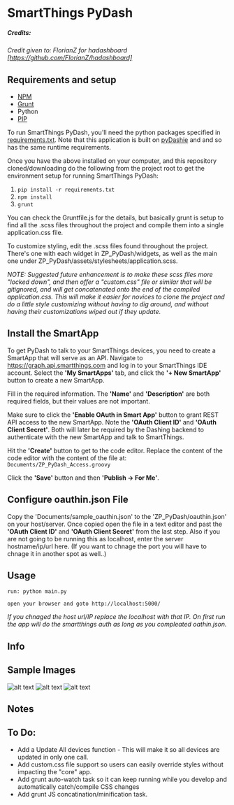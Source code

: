 
# SmartThings PyDash
##### Credits:
*Credit given to: FlorianZ for hadashboard [https://github.com/FlorianZ/hadashboard]*


## Requirements and setup

* [NPM](https://docs.npmjs.com/getting-started/installing-node)
* [Grunt](http://gruntjs.com/)
* Python
* [PIP](https://pip.pypa.io/en/stable/installing.html)

To run SmartThings PyDash, you'll need the python packages specified in [requirements.txt](./requirements.txt). Note that this application is built on [pyDashie](https://github.com/evolvedlight/pydashie) and and so has the same runtime requirements. 

Once you have the above installed on your computer, and this repository cloned/downloading do the following from the project root to get the environment setup for running SmartThings PyDash:

1. `pip install -r requirements.txt`
1. `npm install`
1. `grunt`

You can check the Gruntfile.js for the details, but basically grunt is setup to find all the .scss files throughout the project and compile them into a single application.css file.

To customize styling, edit the .scss files found throughout the project. There's one with each widget in ZP_PyDash/widgets, as well as the main one under ZP_PyDash/assets/stylesheets/application.scss.

*NOTE: Suggested future enhancement is to make these scss files more "locked down", and then offer a "custom.css" file or similar that will be gitignored, and will get concatenated onto the end of the compiled application.css. This will make it easier for novices to clone the project and do a little style customizing without having to dig around, and without having their customizations wiped out if they update.*

## Install the SmartApp
To get PyDash to talk to your SmartThings devices, you need to create a SmartApp that will serve as an API. Navigate to https://graph.api.smartthings.com and log in to your SmartThings IDE account. Select the **'My SmartApps'** tab, and click the **'+ New SmartApp'** button to create a new SmartApp.

Fill in the required information. The **'Name'** and **'Description'** are both required fields, but their values are not important.

Make sure to click the **'Enable OAuth in Smart App'** button to grant REST API access to the new SmartApp. Note the **'OAuth Client ID'** and **'OAuth Client Secret'**. Both will later be required by the Dashing backend to authenticate with the new SmartApp and talk to SmartThings.

Hit the **'Create'** button to get to the code editor. Replace the content of the code editor with the content of the file at: `Documents/ZP_PyDash_Access.groovy`

Click the **'Save'** button and then **'Publish -> For Me'**.

## Configure oauthin.json File
Copy the 'Documents/sample_oauthin.json' to the 'ZP_PyDash/oauthin.json' on your host/server. Once copied open the file in a text editor and past the **'OAuth Client ID'** and **'OAuth Client Secret'** from the last step. Also if you are not going to be running this as localhost, enter the server hostname/ip/url here. (If you want to chnage the port you will have to chnage it in another spot as well..)


## Usage
````
run: python main.py

open your browser and goto http://localhost:5000/ 
````
*If you chnaged the host url/IP replace the localhost with that IP. On first run the app will do the smartthings auth as long as you compleated oathin.json.*

## Info

## Sample Images
![alt text](https://raw.githubusercontent.com/zpriddy/SmartThings_PyDash/master/Documents/Images/ZP_SmartThings_PyDash1.png "Main Page")
![alt text](https://raw.githubusercontent.com/zpriddy/SmartThings_PyDash/master/Documents/Images/ZP_SmartThings_PyDash2.png "Dimmer Level")
![alt text](https://raw.githubusercontent.com/zpriddy/SmartThings_PyDash/master/Documents/Images/ZP_SmartThings_PyDash3.png "Sensors")

## Notes


## To Do:
* Add a Update All devices function - This will make it so all devices are updated in only one call.
* Add custom.css file support so users can easily override styles without impacting the "core" app.
* Add grunt auto-watch task so it can keep running while you develop and automatically catch/compile CSS changes
* Add grunt JS concatination/minification task.


